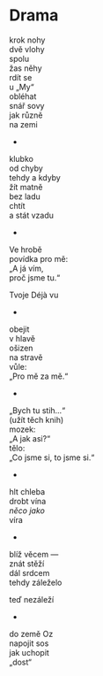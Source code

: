 Drama
=====

krok nohy  
dvě vlohy  
spolu  
žas něhy  
rdít se  
u „My“  
obléhat  
snář sovy  
jak různě  
na zemi

*

klubko  
od chyby  
tehdy a kdyby  
žít matně  
bez ladu  
chtít  
a stát vzadu

*

Ve hrobě  
povídka pro mě:  
„A já vím,  
proč jsme tu.“

Tvoje Déjà vu

*

obejit  
v hlavě  
ošizen  
na stravě  
vůle:  
„Pro mě za mě.“

*

„Bych tu stih...“  
(užít těch knih)  
mozek:  
„A jak asi?“  
tělo:  
„Co jsme si, to jsme si.“

*

hlt chleba  
drobt vína  
*něco jako*  
víra

*

blíž věcem —  
znát stěží  
dál srdcem  
tehdy záleželo

teď nezáleží

*

do země Oz  
napojit sos  
jak uchopit  
„dost“


